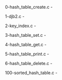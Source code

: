 0-hash_table_create.c - 

1-djb2.c - 

2-key_index.c - 

3-hash_table_set.c - 

4-hash_table_get.c - 

5-hash_table_print.c - 

6-hash_table_delete.c - 

100-sorted_hash_table.c - 